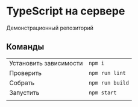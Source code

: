 # TypeScript на сервере

Демонстрационный репозиторий

## Команды

|                        |                     |
|------------------------|:--------------------|
| Установить зависимости | `npm i`             |
| Проверить              | `npm run lint`      |
| Собрать                | `npm run build`     |
| Запустить              | `npm start`         |
|                        |                     |
